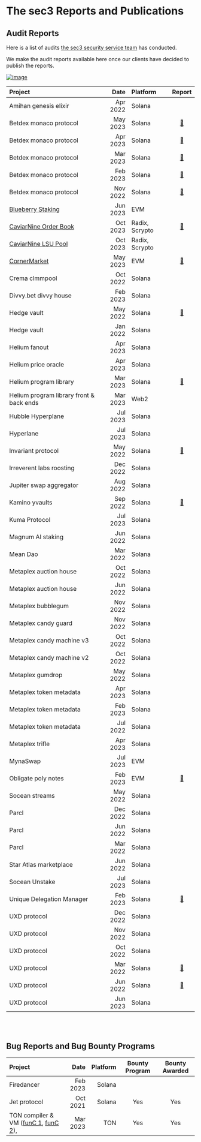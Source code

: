 # The sec3 Reports and Publications


## Audit Reports



Here is a list of audits [the sec3 security service team](https://www.sec3.dev/) has conducted. 

We make the audit reports available here once our clients have decided to publish the reports.



[![image](https://user-images.githubusercontent.com/95889709/226533563-aa2d97be-bd83-4ede-8925-ead4aefbdf83.png)](https://www.sec3.dev/)



| Project                                                       |     Date | Platform       | Report                                                |
| :------------------------------------------------------------ | -------: | :------------- | :---------------------------------------------------: |
| Amihan genesis elixir                                         | Apr 2022 | Solana         |                                                       |
| Betdex monaco protocol                                        | May 2023 | Solana         | [📝](reports/sec3_monaco_0.9.0.pdf)                  |
| Betdex monaco protocol                                        | Apr 2023 | Solana         | [📝](reports/sec3_monaco_0.8.0.pdf)                  |
| Betdex monaco protocol                                        | Mar 2023 | Solana         | [📝](reports/sec3_monaco_0.7.0.pdf)                  |
| Betdex monaco protocol                                        | Feb 2023 | Solana         | [📝](reports/sec3_monaco_0.6.0.pdf)                  |
| Betdex monaco protocol                                        | Nov 2022 | Solana         | [📝](reports/sec3_monaco_0.5.0.pdf)                  |
| [Blueberry Staking](https://www.blueberry.garden/)            | Jun 2023 | EVM            |                                                       |
| [CaviarNine Order Book](https://www.caviarnine.com/)          | Oct 2023 | Radix, Scrypto | [📝](reports/sec3_caviar_orderbook_20231025.pdf)     |
| [CaviarNine LSU Pool](https://www.caviarnine.com/)            | Oct 2023 | Radix, Scrypto |                                                       |
| [CornerMarket](https://docs.cornermarket.co/resources/audits) | May 2023 | EVM            | [📝](reports/sec3_cornerMarket_v15.pdf)              |
| Crema clmmpool                                                | Oct 2022 | Solana         |                                                       |
| Divvy.bet divvy house                                         | Feb 2023 | Solana         |                                                       |
| Hedge vault                                                   | May 2022 | Solana         | [📝](reports/sec3_hedge_report.pdf)                  |
| Hedge vault                                                   | Jan 2022 | Solana         |                                                       |
| Helium fanout                                                 | Apr 2023 | Solana         |                                                       |
| Helium price oracle                                           | Apr 2023 | Solana         |                                                       |
| Helium program library                                        | Mar 2023 | Solana         | [📝](reports/sec3_helium_program_library_report.pdf) |
| Helium program library front & back ends                      | Mar 2023 | Web2           |                                                       |
| Hubble Hyperplane                                             | Jul 2023 | Solana         |                                                       |
| Hyperlane                                                     | Jul 2023 | Solana         |                                                       |
| Invariant protocol                                            | May 2022 | Solana         | [📝](reports/sec3_invariant_report.pdf)              |
| Irreverent labs roosting                                      | Dec 2022 | Solana         |                                                       |
| Jupiter swap aggregator                                       | Aug 2022 | Solana         |                                                       |
| Kamino yvaults                                                | Sep 2022 | Solana         | [📝](reports/sec3_kamino_report.pdf)                 |
| Kuma Protocol                                                 | Jul 2023 | Solana         |                                                       |
| Magnum AI staking                                             | Jun 2022 | Solana         |                                                       |
| Mean Dao                                                      | Mar 2022 | Solana         |                                                       |
| Metaplex auction house                                        | Oct 2022 | Solana         |                                                       |
| Metaplex auction house                                        | Jun 2022 | Solana         |                                                       |
| Metaplex bubblegum                                            | Nov 2022 | Solana         |                                                       |
| Metaplex candy guard                                          | Nov 2022 | Solana         |                                                       |
| Metaplex candy machine v3                                     | Oct 2022 | Solana         |                                                       |
| Metaplex candy machine v2                                     | Oct 2022 | Solana         |                                                       |
| Metaplex gumdrop                                              | May 2022 | Solana         |                                                       |
| Metaplex token metadata                                       | Apr 2023 | Solana         |                                                       |
| Metaplex token metadata                                       | Feb 2023 | Solana         |                                                       |
| Metaplex token metadata                                       | Jul 2022 | Solana         |                                                       |
| Metaplex trifle                                               | Apr 2023 | Solana         |                                                       |
| MynaSwap                                                      | Jul 2023 | EVM            |                                                       |
| Obligate poly notes                                           | Feb 2023 | EVM            | [📝](reports/sec3_poly-notes_report.pdf)             |
| Socean streams                                                | May 2022 | Solana         |                                                       |
| Parcl                                                         | Dec 2022 | Solana         |                                                       |
| Parcl                                                         | Jun 2022 | Solana         |                                                       |
| Parcl                                                         | Mar 2022 | Solana         |                                                       |
| Star Atlas marketplace                                        | Jun 2022 | Solana         |                                                       |
| Socean Unstake                                                | Jul 2023 | Solana         |                                                       |
| Unique Delegation Manager                                     | Feb 2023 | Solana         | [📝](reports/sec3_udm_report.pdf)                    |
| UXD protocol                                                  | Dec 2022 | Solana         |                                                       |
| UXD protocol                                                  | Nov 2022 | Solana         |                                                       |
| UXD protocol                                                  | Oct 2022 | Solana         |                                                       |
| UXD protocol                                                  | Mar 2022 | Solana         | [📝](reports/sec3_uxd_3.0.1.pdf)                     |
| UXD protocol                                                  | Jun 2022 | Solana         | [📝](reports/sec3_uxd_3.1.0.pdf)                     |
| UXD protocol                                                  | Jun 2023 | Solana         |                                                       |



<br/>
<br/>


## Bug Reports and Bug Bounty Programs


| Project           |   Date   | Platform | Bounty Program | Bounty Awarded |
| :---------------- | -------: | -------: | :------------: | :------------: |
| Firedancer        | Feb 2023 | Solana   |                |                |
| Jet protocol      | Oct 2021 | Solana   |      Yes       |      Yes       |
| TON compiler & VM ([funC 1](https://github.com/ton-blockchain/ton/blob/master/Changelog.md#202304-update), [funC 2](https://github.com/ton-blockchain/ton/blob/master/Changelog.md#202305-update)),  | Mar 2023 | TON      |      Yes       |      Yes       |

